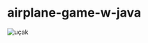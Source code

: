 # airplane-game-w-java

![uçak](https://user-images.githubusercontent.com/83552725/177390206-06c5fba4-eb07-4c84-a879-0b8338f5cadb.jpeg)
